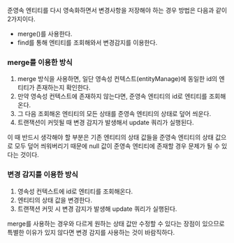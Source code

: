
준영속 엔티티를 다시 영속화하면서 변경사항을 저장해야 하는 경우 방법은 다음과 같이 2가지이다.

- merge()를 사용한다.
- find를 통해 엔티티를 조회해와서 변경감지를 이용한다.

### merge를 이용한 방식

1. merge 방식을 사용하면, 일단 영속성 컨텍스트(entityManage)에 동일한 id의 엔티티가 존재하는지 확인한다.
2. 만약 영속성 컨텍스트에 존재하지 않는다면, 준영속 엔티티의 id로 엔티티를 조회해온다.
3. 그 다음 조회해온 엔티티의 모든 상태를 준영속 엔티티의 상태로 덮어 씌운다.
4. 트랜잭션이 커밋될 때 변경 감지가 발생해서 update 쿼리가 실행된다.

이 때 반드시 생각해야 할 부분은 기존 엔티티의 상태 값들을 준영속 엔티티의 상태 값으로 모두 덮어 씌워버리기 때문에 null 값이 준영속 엔티티에 존재할 경우 문제가 될 수 있다는 것이다.

### 변경 감지를 이용한 방식

1. 영속성 컨텍스트에 id로 엔티티를 조회해온다.
2. 엔티티의 상태 값을 변경한다.
3. 트랜잭션 커밋 시 변경 감지가 발생해 update 쿼리가 실행된다.

merge를 사용하는 경우와 다르게 원하는 상태 값만 수정할 수 있다는 장점이 있으므로 특별한 이유가 있지 않다면 변경 감지를 사용하는 것이 바람직하다.
